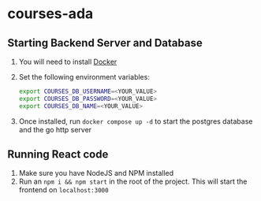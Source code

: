 # courses-ada

## Starting Backend Server and Database

1. You will need to install [Docker](https://docs.docker.com/get-docker/)

2. Set the following environment variables:

   ```bash
   export COURSES_DB_USERNAME=<YOUR_VALUE>
   export COURSES_DB_PASSWORD=<YOUR_VALUE>
   export COURSES_DB_NAME=<YOUR_VALUE>
   ```

3. Once installed, run `docker compose up -d` to start the postgres database and the go http server

## Running React code

1. Make sure you have NodeJS and NPM installed
2. Run an `npm i && npm start` in the root of the project. This will start the frontend on `localhost:3000`
